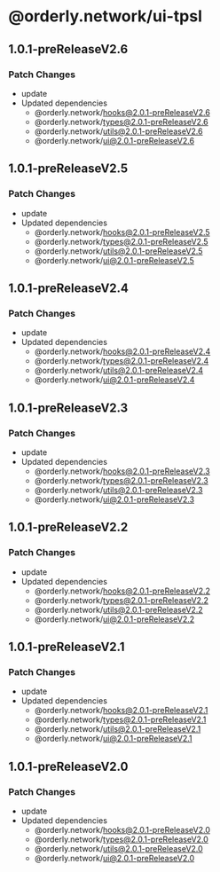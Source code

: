 # @orderly.network/ui-tpsl

## 1.0.1-preReleaseV2.6

### Patch Changes

- update
- Updated dependencies
  - @orderly.network/hooks@2.0.1-preReleaseV2.6
  - @orderly.network/types@2.0.1-preReleaseV2.6
  - @orderly.network/utils@2.0.1-preReleaseV2.6
  - @orderly.network/ui@2.0.1-preReleaseV2.6

## 1.0.1-preReleaseV2.5

### Patch Changes

- update
- Updated dependencies
  - @orderly.network/hooks@2.0.1-preReleaseV2.5
  - @orderly.network/types@2.0.1-preReleaseV2.5
  - @orderly.network/utils@2.0.1-preReleaseV2.5
  - @orderly.network/ui@2.0.1-preReleaseV2.5

## 1.0.1-preReleaseV2.4

### Patch Changes

- update
- Updated dependencies
  - @orderly.network/hooks@2.0.1-preReleaseV2.4
  - @orderly.network/types@2.0.1-preReleaseV2.4
  - @orderly.network/utils@2.0.1-preReleaseV2.4
  - @orderly.network/ui@2.0.1-preReleaseV2.4

## 1.0.1-preReleaseV2.3

### Patch Changes

- update
- Updated dependencies
  - @orderly.network/hooks@2.0.1-preReleaseV2.3
  - @orderly.network/types@2.0.1-preReleaseV2.3
  - @orderly.network/utils@2.0.1-preReleaseV2.3
  - @orderly.network/ui@2.0.1-preReleaseV2.3

## 1.0.1-preReleaseV2.2

### Patch Changes

- update
- Updated dependencies
  - @orderly.network/hooks@2.0.1-preReleaseV2.2
  - @orderly.network/types@2.0.1-preReleaseV2.2
  - @orderly.network/utils@2.0.1-preReleaseV2.2
  - @orderly.network/ui@2.0.1-preReleaseV2.2

## 1.0.1-preReleaseV2.1

### Patch Changes

- update
- Updated dependencies
  - @orderly.network/hooks@2.0.1-preReleaseV2.1
  - @orderly.network/types@2.0.1-preReleaseV2.1
  - @orderly.network/utils@2.0.1-preReleaseV2.1
  - @orderly.network/ui@2.0.1-preReleaseV2.1

## 1.0.1-preReleaseV2.0

### Patch Changes

- update
- Updated dependencies
  - @orderly.network/hooks@2.0.1-preReleaseV2.0
  - @orderly.network/types@2.0.1-preReleaseV2.0
  - @orderly.network/utils@2.0.1-preReleaseV2.0
  - @orderly.network/ui@2.0.1-preReleaseV2.0
